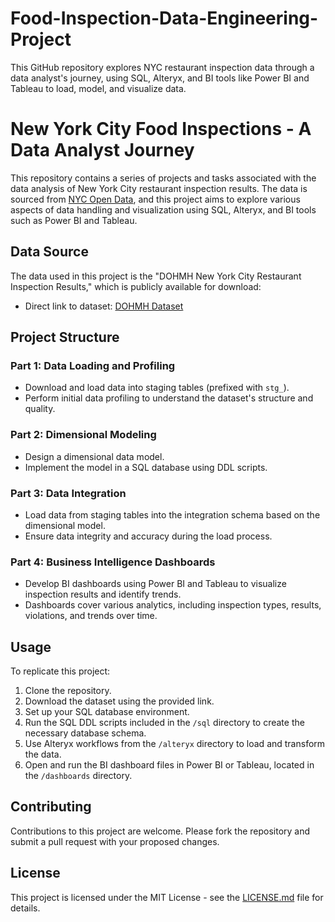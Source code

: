 # Food-Inspection-Data-Engineering-Project
This GitHub repository explores NYC restaurant inspection data through a data analyst's journey, using SQL, Alteryx, and BI tools like Power BI and Tableau to load, model, and visualize data.

# New York City Food Inspections - A Data Analyst Journey

This repository contains a series of projects and tasks associated with the data analysis of New York City restaurant inspection results. The data is sourced from [NYC Open Data](https://data.cityofnewyork.us/Health/DOHMH-New-York-City-Restaurant-Inspection-Results/43nn-pn8j), and this project aims to explore various aspects of data handling and visualization using SQL, Alteryx, and BI tools such as Power BI and Tableau.

## Data Source

The data used in this project is the "DOHMH New York City Restaurant Inspection Results," which is publicly available for download:
- Direct link to dataset: [DOHMH Dataset](https://data.cityofnewyork.us/api/odata/v4/43nn-pn8j)

## Project Structure

### Part 1: Data Loading and Profiling
- Download and load data into staging tables (prefixed with `stg_`).
- Perform initial data profiling to understand the dataset's structure and quality.

### Part 2: Dimensional Modeling
- Design a dimensional data model.
- Implement the model in a SQL database using DDL scripts.

### Part 3: Data Integration
- Load data from staging tables into the integration schema based on the dimensional model.
- Ensure data integrity and accuracy during the load process.

### Part 4: Business Intelligence Dashboards
- Develop BI dashboards using Power BI and Tableau to visualize inspection results and identify trends.
- Dashboards cover various analytics, including inspection types, results, violations, and trends over time.

## Usage

To replicate this project:
1. Clone the repository.
2. Download the dataset using the provided link.
3. Set up your SQL database environment.
4. Run the SQL DDL scripts included in the `/sql` directory to create the necessary database schema.
5. Use Alteryx workflows from the `/alteryx` directory to load and transform the data.
6. Open and run the BI dashboard files in Power BI or Tableau, located in the `/dashboards` directory.

## Contributing

Contributions to this project are welcome. Please fork the repository and submit a pull request with your proposed changes.

## License

This project is licensed under the MIT License - see the [LICENSE.md](LICENSE.md) file for details.
